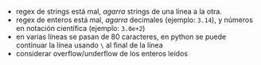 - regex de strings está mal, *agarra* strings de una línea a la otra.
- regex de enteros está mal, *agarra* decimales (ejemplo: `3.14`), y números
en notación científica (ejemplo: `3.0e+2`)
- en varias líneas se pasan de 80 caracteres, en python se puede continuar la 
línea usando `\` al final de la línea
- considerar overflow/underflow de los enteros leídos